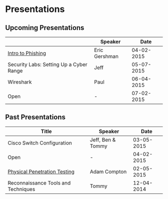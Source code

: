 # Presentations
## Upcoming Presentations
|							| Speaker	| Date		|
|-------------------------------------------------------|---------------|---------------|
|[Intro to Phishing](intro-to-phishing)			| Eric Gershman	| 04-02-2015	|
| Security Labs: Setting Up a Cyber Range		| Jeff		| 05-07-2015	|
| Wireshark						| Paul		| 06-04-2015	|
| Open							| -		| 07-02-2015	|

## Past Presentations 

|Title							| Speaker	| Date		|
|-------------------------------------------------------|---------------|---------------|
| Cisco Switch Configuration				| Jeff, Ben & Tommy| 03-05-2015	|
| Open							| -		| 04-02-2015	|
|[Physical Penetration Testing](physical-pentesting)	| Adam Compton	| 02-05-2015	|
|Reconnaissance Tools and Techniques			| Tommy		| 12-04-2014	|	
